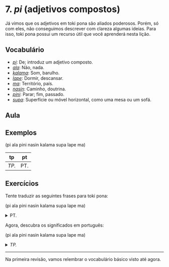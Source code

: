 # 7. _pi_ (adjetivos compostos)

Já vimos que os adjetivos em toki pona são aliados poderosos. Porém, só com eles, não conseguimos descrever com clareza algumas ideias. Para isso, toki pona possui um recurso útil que você aprenderá nesta lição.

## Vocabulário

- [_pi_](../recursos/dicionario.md#pi): De; introduz um adjetivo composto.
- [_ala_](../recursos/dicionario.md#ala): Não, nada.
- [_kalama_](../recursos/dicionario.md#kalama): Som, barulho.
- [_lape_](../recursos/dicionario.md#lape): Dormir, descansar.
- [_ma_](../recursos/dicionario.md#ma): Território, país.
- [_nasin_](../recursos/dicionario.md#nasin): Caminho, doutrina.
- [_pini_](../recursos/dicionario.md#pini): Parar; fim, passado.
- [_supa_](../recursos/dicionario.md#supa): Superfície ou móvel horizontal, como uma mesa ou um sofá.

## Aula

## Exemplos

(pi ala pini nasin kalama supa lape ma)

tp | pt
-|-
_TP._ | PT.

## Exercícios

Tente traduzir as seguintes frases para toki pona:

(pi ala pini nasin kalama supa lape ma)

<p>
<details><summary>PT.</summary><p><em>TP.</em></p></details>
</p>

Agora, descubra os significados em português:

(pi ala pini nasin kalama supa lape ma)

<p>
<details><summary><em>TP.</em></summary><p>PT.</p></details>
</p>

---

Na primeira revisão, vamos relembrar o vocabulário básico visto até agora.
